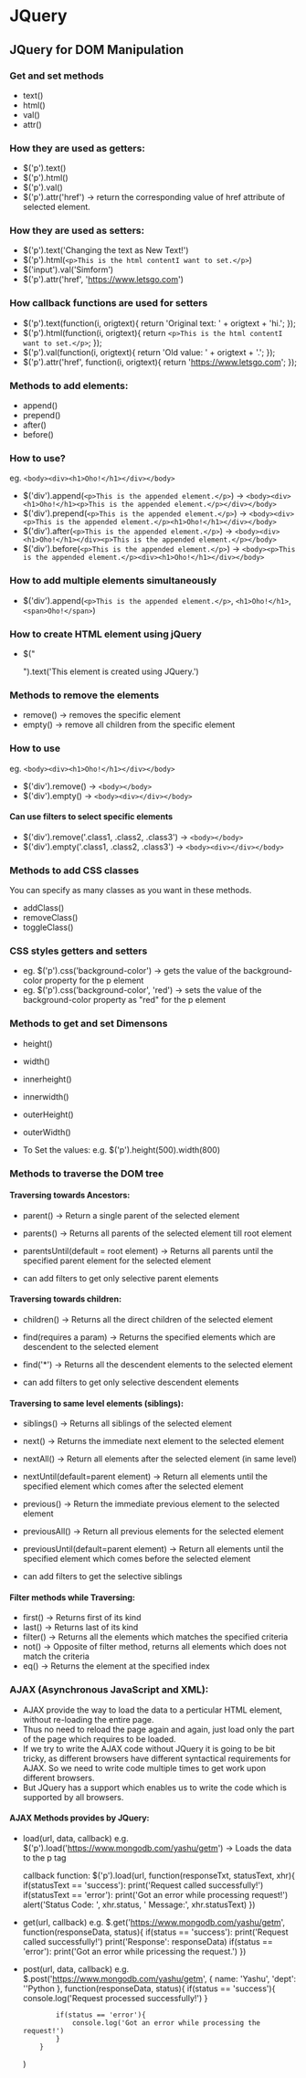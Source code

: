 # JQuery

##  JQuery for DOM Manipulation
### Get and set methods
-   text()
-   html()
-   val()
-   attr()

### How they are used as getters:
-   $('p').text()
-   $('p').html()
-   $('p').val()
-   $('p').attr('href')     ->     return the corresponding value of href attribute of selected element.

### How they are used as setters:
-   $('p').text('Changing the text as New Text!')
-   $('p').html(`<p>This is the html contentI want to set.</p>`)
-   $('input').val('Simform')
-   $('p').attr('href', 'https://www.letsgo.com')

### How callback functions are used for setters
-   $('p').text(function(i, origtext){
        return 'Original text: ' + origtext + 'hi.';
    });
-   $('p').html(function(i, origtext){
        return `<p>This is the html contentI want to set.</p>`;
    });
-   $('p').val(function(i, origtext){
        return 'Old value: ' + origtext + '.';
    });
-   $('p').attr('href', function(i, origtext){
        return 'https://www.letsgo.com';
    });


### Methods to add elements:
-   append()
-   prepend()
-   after()
-   before()


### How to use?
eg. `<body><div><h1>Oho!</h1></div></body>`

-   $('div').append(`<p>This is the appended element.</p>`)     ->      `<body><div><h1>Oho!</h1><p>This is the appended element.</p></div></body>`
-   $('div').prepend(`<p>This is the appended element.</p>`)    ->      `<body><div><p>This is the appended element.</p><h1>Oho!</h1></div></body>`
-   $('div').after(`<p>This is the appended element.</p>`)      ->      `<body><div><h1>Oho!</h1></div><p>This is the appended element.</p></body>`
-   $('div').before(`<p>This is the appended element.</p>`)      ->      `<body><p>This is the appended element.</p><div><h1>Oho!</h1></div></body>`


### How to add multiple elements simultaneously
-   $('div').append(`<p>This is the appended element.</p>`, `<h1>Oho!</h1>`, `<span>Oho!</span>`)


### How to create HTML element using jQuery
-   $("<p></p>").text('This element is created using JQuery.')

### Methods to remove the elements
-   remove()    ->      removes the specific element
-   empty()     ->      remove all children from the specific element

### How to use
eg. `<body><div><h1>Oho!</h1></div></body>`

-   $('div').remove()       ->      `<body></body>`
-   $('div').empty()        ->      `<body><div></div></body>`

#### Can use filters to select specific elements
-   $('div').remove('.class1, .class2, .class3')       ->      `<body></body>`
-   $('div').empty('.class1, .class2, .class3')        ->      `<body><div></div></body>`


### Methods to add CSS classes
You can specify as many classes as you want in these methods.
-   addClass()
-   removeClass()
-   toggleClass()


### CSS styles getters and setters
-   eg. $('p').css('background-color')          ->      gets the value of the background-color property for the p element
-   eg. $('p').css('background-color', 'red')   ->      sets the value of the background-color property as "red" for the p element


### Methods to get and set Dimensons
-   height()
-   width()
-   innerheight()
-   innerwidth()
-   outerHeight()
-   outerWidth()

-   To Set the values:
    e.g.    $('p').height(500).width(800)

### Methods to traverse the DOM tree

#### Traversing towards Ancestors:
-   parent()        ->      Return a single parent of the selected element
-   parents()       ->      Returns all parents of the selected element till root element
-   parentsUntil(default = root element)  ->      Returns all parents until the specified parent element for the selected element

-   can add filters to get only selective parent elements


#### Traversing towards children:
-   children()                  ->      Returns all the direct children of the selected element  
-   find(requires a param)      ->      Returns the specified elements which are descendent to the selected element
-   find('*')                   ->      Returns all the descendent elements to the selected element

-   can add filters to get only selective descendent elements

#### Traversing to same level elements (siblings):
-   siblings()      ->      Returns all siblings of the selected element
-   next()          ->      Returns the immediate next element to the selected element
-   nextAll()       ->      Return all elements after the selected element (in same level)
-   nextUntil(default=parent element)     ->      Return all elements until the specified element which comes after the selected element
-   previous()      ->      Return the immediate previous element to the selected element
-   previousAll()   ->      Return all previous elements for the selected element
-   previousUntil(default=parent element) ->      Return all elements until the specified element which comes before the selected element

-   can add filters to get the selective siblings


#### Filter methods while Traversing:
-   first()     ->      Returns first of its kind
-   last()      ->      Returns last of its kind
-   filter()    ->      Returns all the elements which matches the specified criteria
-   not()       ->      Opposite of filter method, returns all elements which does not match the criteria
-   eq()        ->      Returns the element at the specified index


### AJAX (Asynchronous JavaScript and XML):
-   AJAX provide the way to load the data to a perticular HTML element, without re-loading the entire page.
-   Thus no need to reload the page again and again, just load only the part of the page which requires to be loaded.  
-   If we try to write the AJAX code without JQuery it is going to be bit tricky, as different browsers have different syntactical requirements for AJAX.
    So we need to write code multiple times to get work upon different browsers.
-   But JQuery has a support which enables us to write the code which is supported by all browsers.


#### AJAX Methods provides by JQuery:
-   load(url, data, callback)
    e.g.    $('p').load('https://www.mongodb.com/yashu/getm')       ->      Loads the data to the p tag

    callback function:
    $('p').load(url, function(responseTxt, statusText, xhr){
        if(statusText == 'success'):
            print('Request called successfully!')
        if(statusText == 'error'):
            print('Got an error while processing request!')
            alert('Status Code: ', xhr.status, ' Message:', xhr.statusText)
    })


-   get(url, callback)
    e.g.    $.get('https://www.mongodb.com/yashu/getm', function(responseData, status){
        if(status == 'success'):
            print('Request called successfully!')
            print('Response': responseData)
        if(status == 'error'):
            print('Got an error while pricessing the request.')
    })


-   post(url, data, callback)
    e.g.    $.post('https://www.mongodb.com/yashu/getm',
            {
                name: 'Yashu',
                'dept': ''Python
            },
            function(responseData, status){
                if(status == 'success'){
                    console.log('Request processed successfully!')
                }

                if(status == 'error'){
                    console.log('Got an error while processing the request!')
                }
            }
    )